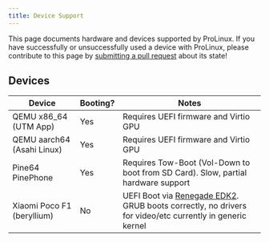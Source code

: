 ```yaml
---
title: Device Support
---
```


This page documents hardware and devices supported by ProLinux. If you have successfully or unsuccessfully used a device with ProLinux, please contribute to this page by [submitting a pull request](https://github.com/Sineware/kb-documentation/blob/main/docs/prolinux-docs/device-support.md) about its state!

## Devices
| Device | Booting? | Notes |
|--------|----------|-------|
| QEMU x86_64 (UTM App) | Yes | Requires UEFI firmware and Virtio GPU |
| QEMU aarch64 (Asahi Linux) | Yes | Requires UEFI firmware and Virtio GPU |
| Pine64 PinePhone | Yes | Requires Tow-Boot (Vol-Down to boot from SD Card). Slow, partial hardware support |
| Xiaomi Poco F1 (beryllium) | No | UEFI Boot via [Renegade EDK2](https://github.com/edk2-porting/edk2-msm). GRUB boots correctly, no drivers for video/etc currently in generic kernel |

